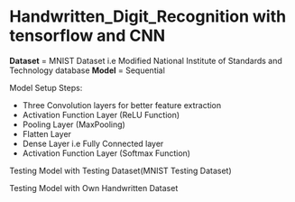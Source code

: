 # Handwritten_Digit_Recognition with tensorflow and CNN
 **Dataset** = MNIST Dataset i.e Modified National Institute of Standards and Technology database
 **Model** = Sequential
 
 Model Setup Steps:
 - Three Convolution layers for better feature extraction
 - Activation Function Layer (ReLU Function)
 - Pooling Layer (MaxPooling)
 - Flatten Layer
 - Dense Layer i.e Fully Connected layer
 - Activation Function Layer (Softmax Function)
 
 Testing Model with Testing Dataset(MNIST Testing Dataset)
 
 Testing Model with Own Handwritten Dataset
